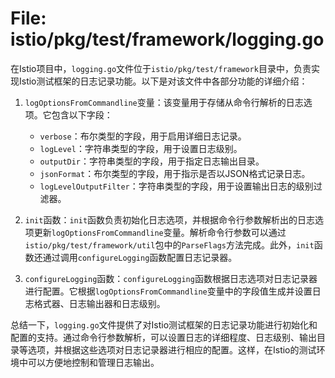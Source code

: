 # File: istio/pkg/test/framework/logging.go

在Istio项目中，`logging.go`文件位于`istio/pkg/test/framework`目录中，负责实现Istio测试框架的日志记录功能。以下是对该文件中各部分功能的详细介绍：

1. `logOptionsFromCommandline`变量：该变量用于存储从命令行解析的日志选项。它包含以下字段：
   - `verbose`：布尔类型的字段，用于启用详细日志记录。
   - `logLevel`：字符串类型的字段，用于设置日志级别。
   - `outputDir`：字符串类型的字段，用于指定日志输出目录。
   - `jsonFormat`：布尔类型的字段，用于指示是否以JSON格式记录日志。
   - `logLevelOutputFilter`：字符串类型的字段，用于设置输出日志的级别过滤器。

2. `init`函数：`init`函数负责初始化日志选项，并根据命令行参数解析出的日志选项更新`logOptionsFromCommandline`变量。解析命令行参数可以通过`istio/pkg/test/framework/util`包中的`ParseFlags`方法完成。此外，`init`函数还通过调用`configureLogging`函数配置日志记录器。

3. `configureLogging`函数：`configureLogging`函数根据日志选项对日志记录器进行配置。它根据`logOptionsFromCommandline`变量中的字段值生成并设置日志格式器、日志输出器和日志级别。

总结一下，`logging.go`文件提供了对Istio测试框架的日志记录功能进行初始化和配置的支持。通过命令行参数解析，可以设置日志的详细程度、日志级别、输出目录等选项，并根据这些选项对日志记录器进行相应的配置。这样，在Istio的测试环境中可以方便地控制和管理日志输出。

